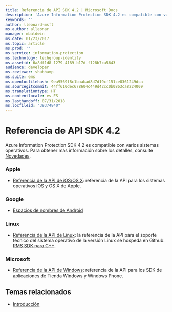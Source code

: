 ```yaml
---
title: Referencia de API SDK 4.2 | Microsoft Docs
description: 'Azure Information Protection SDK 4.2 es compatible con varios sistemas operativos: Android, iOS, OS X, Linux, Windows Phone y Tienda Windows.'
keywords: ''
author: lleonard-msft
ms.author: alleonar
manager: mbaldwin
ms.date: 01/23/2017
ms.topic: article
ms.prod: ''
ms.service: information-protection
ms.technology: techgroup-identity
ms.assetid: 6a8df1d8-1279-4189-b17d-f128b7ca5643
audience: developer
ms.reviewer: shubhamp
ms.suite: ems
ms.openlocfilehash: 9ea9569f8c1baabad8d7d19cf151ce8361249dca
ms.sourcegitcommit: 44ff610dec678604c449d42cc0b0863ca8224009
ms.translationtype: HT
ms.contentlocale: es-ES
ms.lasthandoff: 07/31/2018
ms.locfileid: "39374840"
---
```

# <a name="api-sdk-42-reference"></a>Referencia de API SDK 4.2

Azure Information Protection SDK 4.2 es compatible con varios sistemas operativos. Para obtener más información sobre los detalles, consulte [Novedades](release-notes.md).

### <a name="apple"></a>Apple
- [Referencia de la API de iOS/OS X](https://msdn.microsoft.com/library/dn758306.aspx): referencia de la API para los sistemas operativos iOS y OS X de Apple.

### <a name="google"></a>Google
- [Espacios de nombres de Android](https://msdn.microsoft.com/library/dn758245.aspx)

### <a name="linux"></a>Linux
- [Referencia de la API de Linux](linux-c-api-reference.md): la referencia de la API para el soporte técnico del sistema operativo de la versión Linux se hospeda en Github: [RMS SDK para C++](http://azuread.github.io/rms-sdk-for-cpp/annotated.html).

### <a name="microsoft"></a>Microsoft
- [Referencia de la API de Windows](https://msdn.microsoft.com/library/dn891914.aspx): referencia de la API para los SDK de aplicaciones de Tienda Windows y Windows Phone.

## <a name="related-topics"></a>Temas relacionados

* [Introducción](get-started.md)
